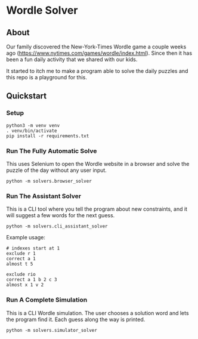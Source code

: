 # Wordle Solver

## About
Our family discovered the New-York-Times Wordle game a couple weeks ago (https://www.nytimes.com/games/wordle/index.html). Since then it has been a fun daily activity that we shared with our kids.

It started to itch me to make a program able to solve the daily puzzles and this repo is a playground for this.

## Quickstart

### Setup
```
python3 -m venv venv
. venv/bin/activate
pip install -r requirements.txt
```

### Run The Fully Automatic Solve 
This uses Selenium to open the Wordle website in a browser and solve the puzzle of the day without any user input.
```
python -m solvers.browser_solver
```

### Run The Assistant Solver
This is a CLI tool where you tell the program about new constraints, and it will suggest a few words for the next guess.
```
python -m solvers.cli_assistant_solver
```

Example usage:
```
# indexes start at 1
exclude r 1
correct a 1
almost t 5

exclude rio
correct a 1 b 2 c 3
almost x 1 v 2
```

### Run A Complete Simulation
This is a CLI Wordle simulation. The user chooses a solution word and lets the program find it. Each guess along the way is printed. 
```
python -m solvers.simulator_solver
```
